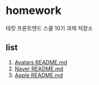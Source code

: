# homework
테킷 프론트엔드 스쿨 10기 과제 저장소

## list
1. [Avatars README.md](https://github.com/happyhye/homework/blob/main/avatars/avatars.md)
2. [Naver README.md](https://github.com/happyhye/homework/blob/main/naver/naver.md)
3. [Apple README.md](https://github.com/happyhye/homework/blob/main/apple/apple.md)
